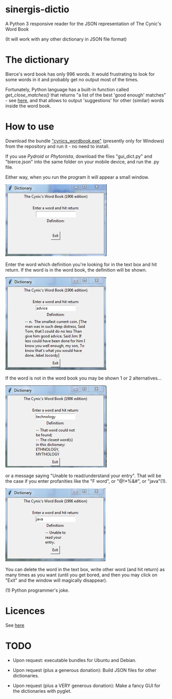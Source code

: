 # sinergis-dictio
A Python 3 responsive reader for the JSON representation of The Cynic's Word Book

(It will work with any other dictionary in JSON file format)

# The dictionary
Bierce's word book has only 996 words. It would frustrating to look for some words in it and probably get no output most of the times.

Fortunately, Python language has a built-in function called *get\_close_matches()* that returns "a list of the best 'good enough' matches" - see [here](https://docs.python.org/3.6/library/difflib.html), and that allows to output 'suggestions' for other (similar) words inside the word book.

# How to use
Download the bundle ["cynics\_wordbook.exe"](https://github.com/manuelcaeiro/sinergis-dictio/blob/master/cynics_wordbook.exe) (presently only for Windows) from the repository and run it - no need to install.

If you use _Pydroid_ or _Phytonista_, download the files "gui\_dict.py" and "bierce.json" into the same folder on your mobile device, and run the .py file.

Either way, when you run the program it will appear a small window.

![](https://github.com/manuelcaeiro/sinergis-dictio/blob/master/screenshots/empty.JPG)

Enter the word which definition you're looking for in the text box and hit return. If the word is in the word book, the definition will be shown.

![](https://github.com/manuelcaeiro/sinergis-dictio/blob/master/screenshots/definition.JPG)

If the word is not in the word book you may be shown 1 or 2 alternatives...

![](https://github.com/manuelcaeiro/sinergis-dictio/blob/master/screenshots/alternatives.JPG)

or a message saying "Unable to read/understand your entry". That will be the case if you enter profanities like the "F word", or "@!*%&#", or "java"(1).

![](https://github.com/manuelcaeiro/sinergis-dictio/blob/master/screenshots/java.JPG)

You can delete the word in the text box, write other word (and hit return) as many times as you want (until you get bored, and then you may click on "Exit" and the window will magically disappear).

(1) Python programmer's joke.

# Licences
See [here](https://github.com/manuelcaeiro/sinergis-dictio/blob/master/Licences.md)

# TODO
- Upon request: executable bundles for Ubuntu and Debian.

- Upon request (plus a generous donation): Build JSON files for other dictionaries.

- Upon request (plus a VERY generous donation): Make a fancy GUI for the dictionaries with pyglet.
